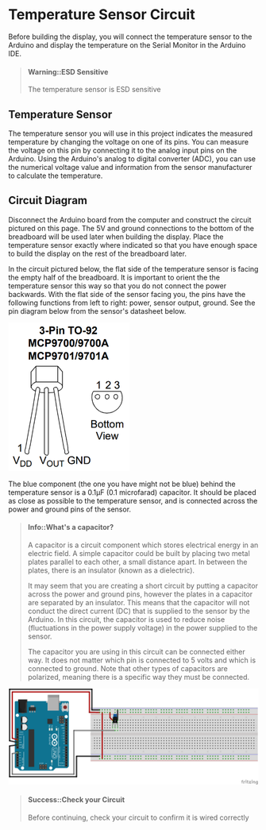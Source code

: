 # Temperature Sensor Circuit

Before building the display, you will connect the temperature sensor to the Arduino and display the temperature on the Serial Monitor in the Arduino IDE.

> #### Warning::ESD Sensitive
>
> The temperature sensor is ESD sensitive

## Temperature Sensor

The temperature sensor you will use in this project indicates the measured temperature by changing the voltage on one of its pins. You can measure the voltage on this pin by connecting it to the analog input pins on the Arduino. Using the Arduino's analog to digital converter \(ADC\), you can use the numerical voltage value and information from the sensor manufacturer to calculate the temperature.

## Circuit Diagram

Disconnect the Arduino board from the computer and construct the circuit pictured on this page. The 5V and ground connections to the bottom of the breadboard will be used later when building the display. Place the temperature sensor exactly where indicated so that you have enough space to build the display on the rest of the breadboard later.

In the circuit pictured below, the flat side of the temperature sensor is facing the empty half of the breadboard. It is important to orient the the temperature sensor this way so that you do not connect the power backwards. With the flat side of the sensor facing you, the pins have the following functions from left to right: power, sensor output, ground. See the pin diagram below from the sensor's datasheet below.

![](/assets/MCP9701A_TO-92_Pinout.PNG)

The blue component (the one you have might not be blue) behind the temperature sensor is a 0.1µF \(0.1 microfarad\) capacitor. It should be placed as close as possible to the temperature sensor, and is connected across the power and ground pins of the sensor.

> #### Info::What's a capacitor?
>
> A capacitor is a circuit component which stores electrical energy in an electric field. A simple capacitor could be built by placing two metal plates parallel to each other, a small distance apart. In between the plates, there is an insulator \(known as a dielectric\).
>
> It may seem that you are creating a short circuit by putting a capacitor across the power and ground pins, however the plates in a capacitor are separated by an insulator. This means that the capacitor will not conduct the direct current \(DC\) that is supplied to the sensor by the Arduino. In this circuit, the capacitor is used to reduce noise \(fluctuations in the power supply voltage\) in the power supplied to the sensor.
>
> The capacitor you are using in this circuit can be connected either way. It does not matter which pin is connected to 5 volts and which is connected to ground. Note that other types of capacitors are polarized, meaning there is a specific way they must be connected.

![](/assets/temperature_sensor_breadboard.png)

> #### Success::Check your Circuit
>
> Before continuing, check your circuit to confirm it is wired correctly




